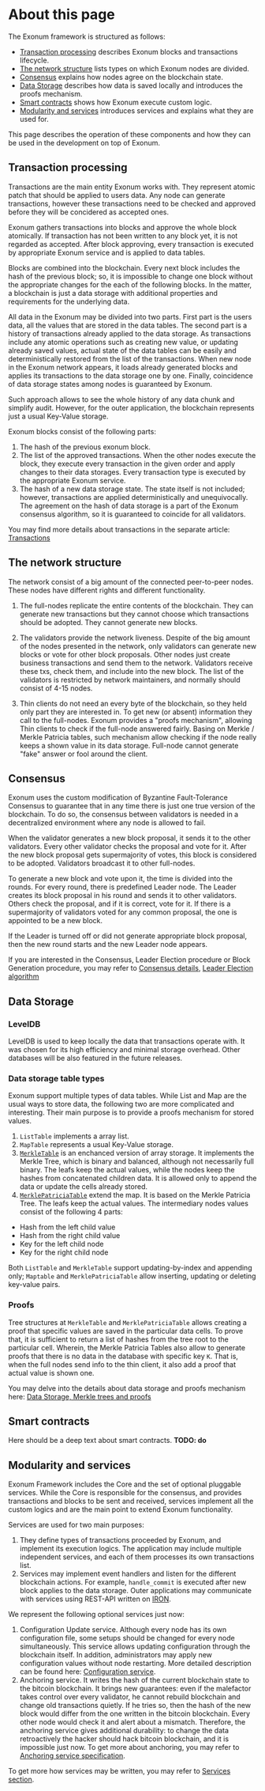 # About this page

The Exonum framework is structured as follows:

- [Transaction processing](#transaction-processing) describes Exonum blocks
  and transactions lifecycle.
- [The network structure](#the-network-structure) lists types on which
  Exonum nodes are divided.
- [Consensus](#consensus) explains how nodes agree on the blockchain
  state.
- [Data Storage](#data-storage) describes how data is saved locally and
  introduces the proofs mechanism.
- [Smart contracts](#smart-contracts) shows how Exonum execute custom
  logic.
- [Modularity and services](#modularity-and-services) introduces services
  and explains what they are used for.

This page describes the operation of these components and how they can
be used in the development on top of Exonum.

## Transaction processing

Transactions are the main entity Exonum works with. They represent
atomic patch that should be applied to users data. Any node can generate
transactions, however these transactions need to be checked and approved
before they will be concidered as accepted ones.

Exonum gathers transactions into blocks and approve the whole block
atomically. If transaction has not been written to any block yet, it is
not regarded as accepted. After block approving, every transaction is
executed by appropriate Exonum service and is applied to data tables.

Blocks are combined into the blockchain. Every next block includes the
hash of the previous block; so, it is impossible to change one block
without the appropriate changes for the each of the following blocks. In
the matter, a blockchain is just a data storage with additional
properties and requirements for the underlying data.

All data in the Exonum may be divided into two parts. First part is the
users data, all the values that are stored in the data tables. The
second part is a history of transactions already applied to the data
storage. As transactions include any atomic operations such as creating
new value, or updating already saved values, actual state of the data
tables can be easily and deterministically restored from the list of the
transactions. When new node in the Exonum network appears, it loads
already generated blocks and applies its transactions to the data
storage one by one. Finally, coincidence of data storage states among
nodes is guaranteed by Exonum.

Such approach allows to see the whole history of any data chunk and
simplify audit. However, for the outer application, the blockchain
represents just a usual Key-Value storage.

Exonum blocks consist of the following parts:

1. The hash of the previous exonum block.
2. The list of the approved transactions. When the other nodes execute
  the block, they execute every transaction in the given order and apply
  changes to their data storages. Every transaction type is executed by
  the appropriate Exonum service.
3. The hash of a new data storage state. The state itself is not
  included; however, transactions are applied deterministically and
  unequivocally. The agreement on the hash of data storage is a part of
  the Exonum consensus algorithm, so it is guaranteed to coincide for all
  validators.

You may find more details about transactions in the separate article:
[Transactions](../architecture/transactions)

## The network structure

The network consist of a big amount of the connected peer-to-peer nodes.
These nodes have different rights and different functionality.

1. The full-nodes replicate the entire contents of the blockchain. They
  can generate new transactions but they cannot choose which transactions
  should be adopted. They cannot generate new blocks.
2. The validators provide the network liveness. Despite of the big
  amount of the nodes presented in the network, only validators can
  generate new blocks or vote for other block proposals. Other nodes just
  create business transactions and send them to the network. Validators
  receive these txs, check them, and include into the new block. The list
  of the validators is restricted by network maintainers, and normally
  should consist of 4-15 nodes.

3. Thin clients do not need an every byte of the blockchain, so they
  held only part they are interested in. To get new (or absent)
  information they call to the full-nodes. Exonum provides a "proofs
  mechanism", allowing Thin clients to check if the full-node answered
  fairly. Basing on Merkle / Merkle Patricia tables, such mechanism allow
  checking if the node really keeps a shown value in its data storage.
  Full-node cannot generate "fake" answer or fool around the client.

## Consensus

Exonum uses the custom modification of Byzantine Fault-Tolerance
Consensus to guarantee that in any time there is just one true version
of the blockchain. To do so, the consensus between validators is needed
in a decentralized environment where any node is allowed to fail.

When the validator generates a new block proposal, it sends it to the
other validators. Every other validator checks the proposal and vote for
it. After the new block proposal gets supermajority of votes, this block
is considered to be adopted. Validators broadcast it to other
full-nodes.

To generate a new block and vote upon it, the time is divided into the
rounds. For every round, there is predefined Leader node. The Leader
creates its block proposal in his round and sends it to other
validators. Others check the proposal, and if it is correct, vote for
it. If there is a supermajority of validators voted for any common
proposal, the one is appointed to be a new block.

If the Leader is turned off or did not generate appropriate block
proposal, then the new round starts and the new Leader node appears.

If you are interested in the Consensus, Leader Election procedure or
Block Generation procedure, you may refer to [Consensus
details](../advanced/consensus/consensus), [Leader Election
algorithm](../advanced/consensus/leader-election)

## Data Storage

### LevelDB

LevelDB is used to keep locally the data that transactions operate with.
It was chosen for its high efficiency and minimal storage overhead.
Other databases will be also featured in the future releases.

### Data storage table types

Exonum support multiple types of data tables. While List and Map are the
usual ways to store data, the following two are more complicated and
interesting. Their main purpose is to provide a proofs mechanism for
stored values.

1. `ListTable` implements a array list.
2. `MapTable` represents a usual Key-Value storage.
3. [`MerkleTable`](../advanced/merkle-index) is an enchanced version of
array storage. It implements the Merkle Tree, which is binary and
balanced, although not necessarily full binary. The leafs keep the
actual values, while the nodes keep the hashes from concatenated
children data. It is allowed only to append the data or update the cells
already stored.
4. [`MerklePatriciaTable`](../advanced/merkle-patricia-index) extend the
map. It is based on the Merkle Patricia Tree. The leafs keep the actual
values. The intermediary nodes values consist of the following 4 parts:

  - Hash from the left child value
  - Hash from the right child value
  - Key for the left child node
  - Key for the right child node

Both `ListTable` and `MerkleTable` support updating-by-index and
appending only; `Maptable` and `MerklePatriciaTable` allow inserting,
updating or deleting key-value pairs.

### Proofs

Tree structures at `MerkleTable` and `MerklePatriciaTable` allows
creating a proof that specific values are saved in the particular data
cells. To prove that, it is sufficient to return a list of hashes from
the tree root to the particular cell. Wherein, the Merkle Patricia
Tables also allow to generate proofs that there is no data in the
database with specific key `K`. That is, when the full nodes send info
to the thin client, it also add a proof that actual value is shown one.

You may delve into the details about data storage and proofs mechanism
here: [Data Storage, Merkle trees and proofs](../architecture/storage)

## Smart contracts

Here should be a deep text about smart contracts. **TODO: do**

## Modularity and services

Exonum Framework includes the Core and the set of optional pluggable
services. While the Core is responsible for the consensus, and provides
transactions and blocks to be sent and received, services implement all
the custom logics and are the main point to extend Exonum functionality.

Services are used for two main purposes:

1. They define types of transactions proceeded by Exonum, and implement
  its execution logics. The application may include multiple independent
  services, and each of them processes its own transactions list.
2. Services may implement event handlers and listen for the different
  blockchain actions. For example, `handle_commit` is executed after new
  block applies to the data storage. Outer applications may communicate
  with services using REST-API written on [IRON][iron].

We represent the following optional services just now:

1. Configuration Update service. Although every node has its own
  configuration file, some setups should be changed for every node
  simultaneously. This service allows updating configuration through the
  blockchain itself. In addition, administrators may apply new
  configuration values without node restarting. More detailed description
  can be found here: [Configuration
  service](../advanced/services/configuration).
2. Anchoring service. It writes the hash of the current blockchain state
  to the bitcoin blockchain. It brings new guarantees: even if the
  malefactor takes control over every validator, he cannot rebuild
  blockchain and change old transactions quietly. If he tries so, then the
  hash of the new block would differ from the one written in the bitcoin
  blockchain. Every other node would check it and alert about a mismatch.
  Therefore, the anchoring service gives additional durability: to change
  the data retroactively the hacker should hack bitcoin blockchain, and it
  is impossible just now. To get more about anchoring, you may refer to
  [Anchoring service specification](../advanced/services/anchoring.md).

To get more how services may be written, you may refer to [Services
section](../architecture/services).

[iron]: http://ironframework.io/

